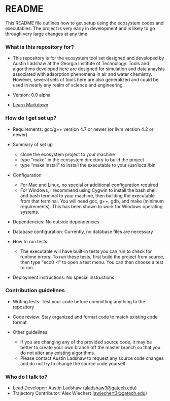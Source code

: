 # README #

This README file outlines how to get setup using the ecosystem codes and executables. The project is very early in development and is likely to go through very large changes at any time. 

### What is this repository for? ###

* This repository is for the ecosystem tool set designed and developed by Austin Ladshaw at the Georgia Institute of Technology. Tools and algorithms developed here are designed for simulation and data anaylsis associated with adsorption phenomena in air and water chemistry. However, several sets of tools here are also generalized and could be used in nearly any realm of science and engineering. 

* Version: 0.0 alpha

* [Learn Markdown](https://bitbucket.org/tutorials/markdowndemo)

### How do I get set up? ###

* Requirements: gcc/g++ version 4.7 or newer (or llvm version 4.2 or newer)

* Summary of set up

	+ clone the ecosystem project to your machine
	+ type "make" in the ecosystem directory to build the project
	+ type "make install" to install the executable to your /usr/local/bin

* Configuration

	+ For Mac and Linux, no special or additional configuration required
	+ For Windows, I recommend using Cygwin to install the bash shell and bash terminal to your machine, then building the executable from that terminal. You will need gcc, g++, gdb, and make (minimum requirements). This has been shown to work for Windows operating systems. 

* Dependencies: No outside dependencies

* Database configuration: Currently, no database files are necessary

* How to run tests

	+ The executable will have built-in tests you can run to check for runtime errors. To run these tests, first build the project from source, then type "eco0 -t" to open a test menu. You can then choose a test to run.

* Deployment instructions: No special instructions

### Contribution guidelines ###

* Writing tests: Test your code before committing anything to the repository

* Code review: Stay organized and format code to match existing code format

* Other guidelines: 

	+ If you are changing any of the provided source code, it may be better to create your own branch off the master branch so that you do not alter any existing algorithms. 
	+ Please contact Austin Ladshaw to request any source code changes and do not try to change the source code yourself. 

### Who do I talk to? ###

* Lead Developer: Austin Ladshaw (aladshaw3@gatech.edu)
* Trajectory Contributor: Alex Wiechert (awiechert3@gatech.edu)